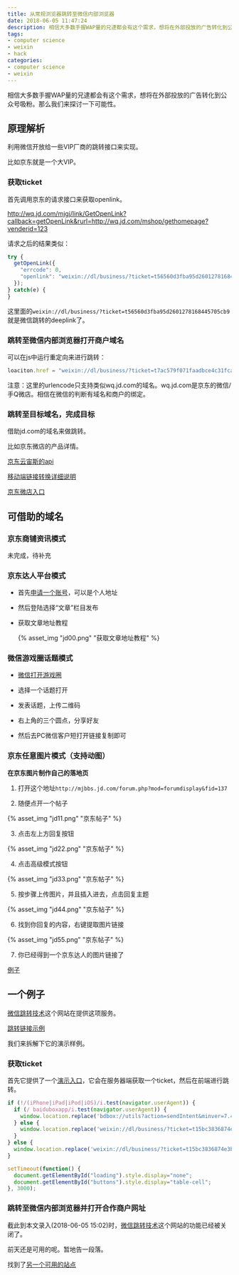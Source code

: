 ```yaml
---
title: 从常规浏览器跳转至微信内部浏览器
date: 2018-06-05 11:47:24
description: 相信大多数手握WAP量的兄逮都会有这个需求，想将在外部投放的广告转化到公众号吸粉。那么我们来探讨一下可能性。
tags:
- computer science
- weixin
- hack
categories: 
- computer science
- weixin
---
```


相信大多数手握WAP量的兄逮都会有这个需求，想将在外部投放的广告转化到公众号吸粉。那么我们来探讨一下可能性。

## 原理解析

利用微信开放给一些VIP厂商的跳转接口来实现。

比如京东就是一个大VIP。

### 获取ticket

首先调用京东的请求接口来获取openlink。

http://wq.jd.com/mjgj/link/GetOpenLink?callback=getOpenLink&rurl=http://wq.jd.com/mshop/gethomepage?venderid=123

请求之后的结果类似：

```javascript
try {
  getOpenLink({
    "errcode": 0, 
    "openlink": "weixin://dl/business/?ticket=t56560d3fba95d2601278168445705cb9"
  });
} catch(e) {
}
```

这里面的`weixin://dl/business/?ticket=t56560d3fba95d2601278168445705cb9`就是微信跳转的deeplink了。

### 跳转至微信内部浏览器打开商户域名

可以在js中运行重定向来进行跳转：
```javascript
loaciton.href = "weixin://dl/business/?ticket=t7ac579f071faadbce4c31fca854b3e59";
```

注意：这里的urlencode只支持类似wq.jd.com的域名。wq.jd.com是京东的微信/手Q微店。相信在微信的判断有域名和商户的绑定。

### 跳转至目标域名，完成目标

借助jd.com的域名来做跳转。

比如京东微店的产品详情。

[京东云宙斯的api](https://jos.jd.com/api/detail.htm?id=1744)

[移动端链接转换详细说明](http://mjbbs.jd.com/thread-61877-1-1.html)

[京东微店入口](http://wqs.jd.com/weidian/index.shtml)

## 可借助的域名

<!-- more -->

### 京东商铺资讯模式

未完成，待补充

### 京东达人平台模式

- 首先[申请一个账号](http://dr.jd.com/)，可以是个人地址

- 然后登陆选择“文章”栏目发布

- 获取文章地址教程 

  {% asset_img "jd00.png" "获取文章地址教程" %}

### 微信游戏圈话题模式

- [微信打开游戏圈](https://game.weixin.qq.com/cgi-bin/h5/static/club/html/toggle.html?jsapi=1&appid=wx687f4629ba7c3086&uin=&key=&_a=1#wechat_redirect)

- 选择一个话题打开

- 发表话题，上传二维码

- 右上角的三个圆点，分享好友

- 然后去PC微信客户短打开链接复制即可

### 京东任意图片模式（支持动图）

**在京东图片制作自己的落地页**

1. 打开这个地址`http://mjbbs.jd.com/forum.php?mod=forumdisplay&fid=137`

2. 随便点开一个帖子

  {% asset_img "jd11.png" "京东帖子" %}

3. 点击左上方回复按钮

  {% asset_img "jd22.png" "京东帖子" %}

4. 点击高级模式按钮

  {% asset_img "jd33.png" "京东帖子" %}

5. 按步骤上传图片，并且插入进去，点击回复主题

  {% asset_img "jd44.png" "京东帖子" %}

6. 找到你回复的内容，右键提取图片链接

  {% asset_img "jd55.png" "京东帖子" %}

7. 你已经得到一个京东达人的图片链接了

  [例子](http://mjbbs.jd.com/data/attachment/forum/201806/11/170212ym070jwqphzawbrd.jpg)

## 一个例子

[微信跳转技术](http://www.seoniao.com/)这个网站在提供这项服务。

[跳转链接示例](weixin://dl/business/?ticket=t259174b0bd1abfc5e0c16a6515f7a9af#wechat_redirect)

我们来拆解下它的演示样例。

### 获取ticket

首先它提供了一个[演示入口](http://hadaku.cn/jumpfinal/to2.php?token=wtPZxdAM2Z)，它会在服务器端获取一个ticket，然后在前端进行跳转。

```javascript
if (!/(iPhone|iPad|iPod|iOS)/i.test(navigator.userAgent)) {
  if (/ baiduboxapp/i.test(navigator.userAgent)) {
    window.location.replace('bdbox://utils?action=sendIntent&minver=7.4&params=%7B%22intent%22%3A%22weixin://dl/business/?ticket=t15bc3836874e3b1e3597f67e143ac610%23Intent%3Bend%22%7D');
  } else {
    window.location.replace('weixin://dl/business/?ticket=t15bc3836874e3b1e3597f67e143ac610');
  }
} else {
  window.location.replace('weixin://dl/business/?ticket=t15bc3836874e3b1e3597f67e143ac610');
}

setTimeout(function() {
  document.getElementById("loading").style.display="none";
  document.getElementById("buttons").style.display="table-cell";
}, 3000); 
```

### 跳转至微信内部浏览器并打开合作商户网址

截此到本文录入(2018-06-05 15:02)时，[微信跳转技术](http://www.seoniao.com/)这个网站的功能已经被关闭了。

前天还是可用的呢。暂地告一段落。

找到了[另一个可用的站点](http://weixin.ioptis.cn/)
